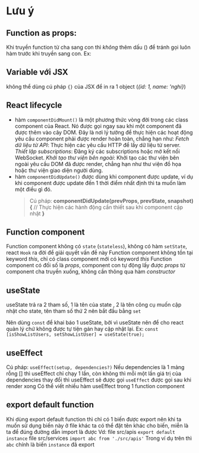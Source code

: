 # Lưu ý

## Function as props:

Khi truyền function từ cha sang con thì _không_ thêm dấu () để tránh gọi luôn hàm trước khi truyền sang con.
Ex: <DisplayInfo listUser={this.state.listUser} handleAddNewUser={this.handleAddNewUser} />

## Variable với JSX

không thể dùng cú pháp `{}` của JSX để in ra 1 object (_{id: 1, name: 'nghi}_)

## React lifecycle

- hàm `componentDidMount()` là một phương thức vòng đời trong các class component của React. Nó được gọi ngay sau khi một component đã được thêm vào cây DOM. Đây là nơi lý tưởng để thực hiện các hoạt động yêu cầu component phải được render hoàn toàn, chẳng hạn như:
  _Fetch dữ liệu từ API_: Thực hiện các yêu cầu HTTP để lấy dữ liệu từ server.
  _Thiết lập subscriptions_: Đăng ký các subscriptions hoặc mở kết nối WebSocket.
  _Khởi tạo thư viện bên ngoài_: Khởi tạo các thư viện bên ngoài yêu cầu DOM đã được render, chẳng hạn như thư viện đồ họa hoặc thư viện giao diện người dùng.
- hàm `componentDidUpdate()` được dùng khi component được update, ví dụ khi component được update đến 1 thời điểm nhất định thì ta muốn làm một điều gì đó.
  > Cú pháp: **componentDidUpdate(prevProps, prevState, snapshot) {**
          // Thực hiện các hành động cần thiết sau khi component cập nhật
  **}**

## Function component

Function component không có `state` (`stateless`), không có hàm `setState`, react `Hook` ra đời để giải quyết vấn đề này
Function component không tồn tại keyword _this_, chỉ có class component mới có keyword _this_
Function component có đối số là _props_, component con tự động lấy được _props_ từ component cha truyền xuống, không cần thông qua hàm _constructor_

## useState

useState trả ra 2 tham số, 1 là tên của state , 2 là tên công cụ muốn cập nhật cho state, tên tham số thứ 2 nên bắt đầu bằng `set`

Nên dùng `const` để khai báo 1 useState, bởi vì useState nên để cho react quản lý chứ không được tự tiện gán hay cập nhật lại.
Ex: `const [isShowListUsers, setShowListUser] = useState(true);`

## useEffect

Cú pháp: `useEffect(setup, dependencies?)`
Nếu dependencies là 1 mảng rỗng [] thì useEffect chỉ chạy 1 lần, còn không thì mỗi một lần giá trị của dependencies thay đổi thì useEffect sẽ được gọi
`useEffect` được gọi sau khi render xong
Có thể viết nhiều hàm useEffect trong 1 function component

## export default function

Khi dùng export default function thì chỉ có 1 biến được export nên khi ta muốn sử dụng biến này ở file khác ta có thể đặt tên khác cho biến, miễn là ta để đúng đường dẫn import là được
Vd: file src/apis
`export default instance`
file src/services
`import abc from './src/apis'`
Trong ví dụ trên thì `abc` chính là biến `instance` đã export
